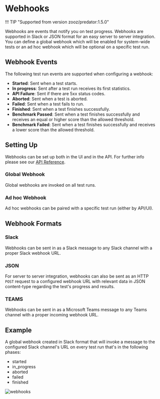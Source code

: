 # Webhooks
!!! TIP "Supported from version zooz/predator:1.5.0"

Webhooks are events that notify you on test progress. 
Webhooks are supported in Slack or JSON format for an easy server to server integration. 
You can define a global webhook which will be enabled for system-wide tests or an ad hoc webhook which will be optional on a specific test run.

## Webhook Events
The following test run events are supported when configuring a webhook:

- **Started**: Sent when a test starts.
- **In progress**: Sent after a test run receives its first statistics.
- **API Failure**: Sent if there are 5xx status codes.
- **Aborted**: Sent when a test is aborted.
- **Failed**: Sent when a test fails to run.
- **Finished**: Sent when a test finishes successfully.
- **Benchmark Passed**: Sent when a test finishes successfully and receives an equal or higher score than the allowed threshold.
- **Benchmark Failed**: Sent when a test finishes successfully and receives a lower score than the allowed threshold.

## Setting Up
Webhooks can be set up both in the UI and in the API. For further info please see our <u>[API Reference](apireference.md)</u>.

### Global Webhook
Global webhooks are invoked on all test runs.

### Ad hoc Webhook
Ad hoc webhooks can be paired with a specific test run (either by API/UI).

## Webhook Formats

### Slack
Webhooks can be sent in as a Slack message to any Slack channel with a proper Slack webhook URL.

### JSON
For server to server integration, webhooks can also be sent as an HTTP `POST` request to a configured webhook URL with relevant data in JSON content-type regarding the test's progress and results.

### TEAMS
Webhooks can be sent in as a Microsoft Teams message to any Teams channel with a proper incoming webhook URL.

## Example
A global webhook created in Slack format that will invoke a message to the configured Slack channel's URL on every test run that's in the following phases:

 - started 
 - in_progress
 - aborted
 - failed
 - finished
 
![webhooks](images/create-webhook.png)